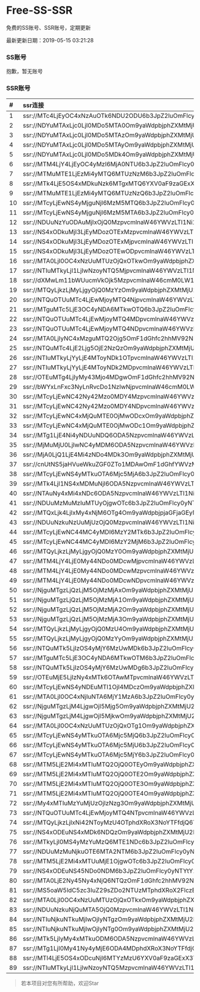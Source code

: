# Free-SS-SSR

免费的SS账号、SSR账号，定期更新

最新更新日期：2019-05-15 03:21:28 

### SS账号

抱歉，暂无账号

### SSR账号

|#|ssr连接|
|:-----|:-----|
|1|ssr://MTc4LjEyOC4xNzAuOTk6NDU2ODU6b3JpZ2luOmFlcy0yNTYtY2ZiOnBsYWluOlVXSm5iRGRwUkRoWWExTksvP3JlbWFya3M9VTFOU1ZFOVBURjlPYjJSbE91aUxzZVdidlMzb2k3SG1vTHpsaGJBJmdyb3VwPVYxZFhMbE5UVWxSUFQwd3VRMDlO|
|2|ssr://NDYuMTAxLjc0LjI0MDo5MTA0Om9yaWdpbjphZXMtMjU2LWNmYjpwbGFpbjpXbGg2T0RSUFdGbENWRXhqLz9yZW1hcmtzPVUxTlNWRTlQVEY5T2IyUmxPdWlMc2VXYnZTM29pN0htb0x6bGhiQSZncm91cD1WMWRYTGxOVFVsUlBUMHd1UTA5Tg|
|3|ssr://NDYuMTAxLjc0LjI0MDo5MTAzOm9yaWdpbjphZXMtMjU2LWNmYjpwbGFpbjpXbGg2T0RSUFdGbENWRXhqLz9yZW1hcmtzPVUxTlNWRTlQVEY5T2IyUmxPdWlMc2VXYnZTM29pN0htb0x6bGhiQSZncm91cD1WMWRYTGxOVFVsUlBUMHd1UTA5Tg|
|4|ssr://NDYuMTAxLjc0LjI0MDo5MTAyOm9yaWdpbjphZXMtMjU2LWNmYjpwbGFpbjpXbGg2T0RSUFdGbENWRXhqLz9yZW1hcmtzPVUxTlNWRTlQVEY5T2IyUmxPdWlMc2VXYnZTM29pN0htb0x6bGhiQSZncm91cD1WMWRYTGxOVFVsUlBUMHd1UTA5Tg|
|5|ssr://NDYuMTAxLjc0LjI0MDo5MDk4Om9yaWdpbjphZXMtMjU2LWNmYjpwbGFpbjpXbGg2T0RSUFdGbENWRXhqLz9yZW1hcmtzPVUxTlNWRTlQVEY5T2IyUmxPdWlMc2VXYnZTM29pN0htb0x6bGhiQSZncm91cD1WMWRYTGxOVFVsUlBUMHd1UTA5Tg|
|6|ssr://MTM4LjY4LjEyOC4yMzI6MjA0NTU6b3JpZ2luOmFlcy0yNTYtY2ZiOnBsYWluOlpuSlhWblJaUWxVNGVtRm8vP3JlbWFya3M9VTFOU1ZFOVBURjlPYjJSbE91aUxzZVdidlMzb2k3SG1vTHpsaGJBJmdyb3VwPVYxZFhMbE5UVWxSUFQwd3VRMDlO|
|7|ssr://MTMuMTE1LjEzMi4yMTQ6MTUzNzM6b3JpZ2luOmFlcy0yNTYtY2ZiOnBsYWluOmNHZFBTMlZ6UzJST1YzQlQvP3JlbWFya3M9VTFOU1ZFOVBURjlPYjJSbE91YVhwZWFjckMxVWIydDVidyZncm91cD1WMWRYTGxOVFVsUlBUMHd1UTA5Tg|
|8|ssr://MTk4LjE5OS4xMDkuNzk6MTgxMTQ6YXV0aF9zaGExX3Y0X2NvbXBhdGlibGU6YWVzLTI1Ni1jZmI6dGxzMS4yX3RpY2tldF9hdXRoX2NvbXBhdGlibGU6YzNONExuSmxMVFkwTnpBeE5qRXovP3JlbWFya3M9VTFOU1ZFOVBURjlPYjJSbE91ZS1qdVdidlMzbGlxRGxpS25ucG9fbHNMemt1cHJsdDU0Jmdyb3VwPVYxZFhMbE5UVWxSUFQwd3VRMDlO|
|9|ssr://MTMuMTE1LjEzMi4yMTQ6MTUzNzQ6b3JpZ2luOmFlcy0yNTYtY2ZiOnBsYWluOmNHZFBTMlZ6UzJST1YzQlQvP3JlbWFya3M9VTFOU1ZFOVBURjlPYjJSbE91YVhwZWFjckMxVWIydDVidyZncm91cD1WMWRYTGxOVFVsUlBUMHd1UTA5Tg|
|10|ssr://MTcyLjEwNS4yMjguNjI6MzM5MTQ6b3JpZ2luOmFlcy0yNTYtY2ZiOnBsYWluOlkxbG9ObGg0VnpOclozbEIvP3JlbWFya3M9VTFOU1ZFOVBURjlPYjJSbE91YVhwZWFjckMxVWIydDVidyZncm91cD1WMWRYTGxOVFVsUlBUMHd1UTA5Tg|
|11|ssr://MTcyLjEwNS4yMjguNjI6MzM5MTA6b3JpZ2luOmFlcy0yNTYtY2ZiOnBsYWluOlkxbG9ObGg0VnpOclozbEIvP3JlbWFya3M9VTFOU1ZFOVBURjlPYjJSbE91YVhwZWFjckMxVWIydDVidyZncm91cD1WMWRYTGxOVFVsUlBUMHd1UTA5Tg|
|12|ssr://NDUuNzYuODAuMjIxOjQ0MzpvcmlnaW46YWVzLTI1Ni1jZmI6cGxhaW46Vms5VFEyRXhXa2MvP3JlbWFya3M9VTFOU1ZFOVBURjlPYjJSbE91Vy10LVdidlMxSVpYTnpaUSZncm91cD1WMWRYTGxOVFVsUlBUMHd1UTA5Tg|
|13|ssr://NS4xODkuMjI3LjEyMDozOTExMzpvcmlnaW46YWVzLTI1Ni1jZmI6cGxhaW46ZEhock5WUTRVMnh6TWxSNS8_cmVtYXJrcz1VMU5TVkU5UFRGOU9iMlJsT3VTX2hPZTlsLWFXcnkxVGRDNHRVR1YwWlhKelluVnladyZncm91cD1WMWRYTGxOVFVsUlBUMHd1UTA5Tg|
|14|ssr://NS4xODkuMjI3LjEyMDozOTExMjpvcmlnaW46YWVzLTI1Ni1jZmI6cGxhaW46ZEhock5WUTRVMnh6TWxSNS8_cmVtYXJrcz1VMU5TVkU5UFRGOU9iMlJsT3VTX2hPZTlsLWFXcnkxVGRDNHRVR1YwWlhKelluVnladyZncm91cD1WMWRYTGxOVFVsUlBUMHd1UTA5Tg|
|15|ssr://NS4xODkuMjI3LjEyMDozOTEwODpvcmlnaW46YWVzLTI1Ni1jZmI6cGxhaW46ZEhock5WUTRVMnh6TWxSNS8_cmVtYXJrcz1VMU5TVkU5UFRGOU9iMlJsT3VTX2hPZTlsLWFXcnkxVGRDNHRVR1YwWlhKelluVnladyZncm91cD1WMWRYTGxOVFVsUlBUMHd1UTA5Tg|
|16|ssr://MTA0LjI0OC4xNzUuMTUzOjQxOTkwOm9yaWdpbjphZXMtMjU2LWNmYjpwbGFpbjpSalY0Tkc5MVdFNTFWRE5yLz9yZW1hcmtzPVUxTlNWRTlQVEY5T2IyUmxPdWlMc2VXYnZTM29pN0htb0x6bGhiQSZncm91cD1WMWRYTGxOVFVsUlBUMHd1UTA5Tg|
|17|ssr://NTIuMTkyLjI1LjIwNzoyNTQ5MjpvcmlnaW46YWVzLTI1Ni1jZmI6cGxhaW46UWtKNFFWZFRhblYwUTB3eS8_cmVtYXJrcz1VMU5TVkU5UFRGOU9iMlJsT3VhWHBlYWNyQzFVYjJ0NWJ3Jmdyb3VwPVYxZFhMbE5UVWxSUFQwd3VRMDlO|
|18|ssr://dXMwLm11bWUucmVkOjk5MzpvcmlnaW46cmM0LW1kNTpwbGFpbjpNakF4T1M0d015NHdOdy8_cmVtYXJrcz1VMU5TVkU5UFRGOU9iMlJsT3VlLWp1V2J2UzNsdkpmbGtJbmxzTHprdXBybHQ1NCZncm91cD1WMWRYTGxOVFVsUlBUMHd1UTA5Tg|
|19|ssr://MTQyLjkzLjMyLjgyOjQ0MzYzOm9yaWdpbjphZXMtMjU2LWNmYjpwbGFpbjpWbVpKV1ZORFVtVjNiV294Lz9yZW1hcmtzPVUxTlNWRTlQVEY5T2IyUmxPdWlMc2VXYnZTM29pN0htb0x6bGhiQSZncm91cD1WMWRYTGxOVFVsUlBUMHd1UTA5Tg|
|20|ssr://NTQuOTUuMTc4LjEwMjoyMTQ4NjpvcmlnaW46YWVzLTI1Ni1jZmI6cGxhaW46WmtzM1VqQmlOVGc1YTI1cC8_cmVtYXJrcz1VMU5TVkU5UFRGOU9iMlJsT3VhWHBlYWNyQzFVYjJ0NWJ3Jmdyb3VwPVYxZFhMbE5UVWxSUFQwd3VRMDlO|
|21|ssr://MTguMTc5LjE3OC4yNDA6MTkwOTQ6b3JpZ2luOmFlcy0yNTYtY2ZiOnBsYWluOmNtZDZSWFUzVjNKeVRsazMvP3JlbWFya3M9VTFOU1ZFOVBURjlPYjJSbE91YVhwZWFjckMxVWIydDVidyZncm91cD1WMWRYTGxOVFVsUlBUMHd1UTA5Tg|
|22|ssr://NTQuOTUuMTc4LjEwMjoyMTQ4MDpvcmlnaW46YWVzLTI1Ni1jZmI6cGxhaW46WmtzM1VqQmlOVGc1YTI1cC8_cmVtYXJrcz1VMU5TVkU5UFRGOU9iMlJsT3VhWHBlYWNyQzFVYjJ0NWJ3Jmdyb3VwPVYxZFhMbE5UVWxSUFQwd3VRMDlO|
|23|ssr://NTQuOTUuMTc4LjEwMjoyMTQ4NDpvcmlnaW46YWVzLTI1Ni1jZmI6cGxhaW46WmtzM1VqQmlOVGc1YTI1cC8_cmVtYXJrcz1VMU5TVkU5UFRGOU9iMlJsT3VhWHBlYWNyQzFVYjJ0NWJ3Jmdyb3VwPVYxZFhMbE5UVWxSUFQwd3VRMDlO|
|24|ssr://MTA0LjIyNC4xMzguMTQ2Ojg5OmF1dGhfc2hhMV92NDphZXMtMjU2LWNmYjpwbGFpbjpNalF4TXpFMC8_cmVtYXJrcz1VMU5TVkU5UFRGOU9iMlJsT3VlLWp1V2J2UzNsaXFEbGlLbm5wb19sc0x6a3Vwcmx0NTQmZ3JvdXA9VjFkWExsTlRVbFJQVDB3dVEwOU4|
|25|ssr://NTQuMTc4LjE2Ljg5OjE2NzQzOm9yaWdpbjphZXMtMjU2LWNmYjpwbGFpbjpiVkEyVGtGTFlsSlBTRmgwLz9yZW1hcmtzPVUxTlNWRTlQVEY5T2IyUmxPdWFYcGVhY3JDMVViMnQ1YncmZ3JvdXA9VjFkWExsTlRVbFJQVDB3dVEwOU4|
|26|ssr://NTIuMTkyLjYyLjE4MToyNDk1OTpvcmlnaW46YWVzLTI1Ni1jZmI6cGxhaW46VjBob1p6ZDJla1JTUlU5RS8_cmVtYXJrcz1VMU5TVkU5UFRGOU9iMlJsT3VhWHBlYWNyQzFVYjJ0NWJ3Jmdyb3VwPVYxZFhMbE5UVWxSUFQwd3VRMDlO|
|27|ssr://NTIuMTkyLjYyLjE4MToyNDk2MDpvcmlnaW46YWVzLTI1Ni1jZmI6cGxhaW46VjBob1p6ZDJla1JTUlU5RS8_cmVtYXJrcz1VMU5TVkU5UFRGOU9iMlJsT3VhWHBlYWNyQzFVYjJ0NWJ3Jmdyb3VwPVYxZFhMbE5UVWxSUFQwd3VRMDlO|
|28|ssr://OTEuMTg4LjIyMy43Mjo4MDgwOmF1dGhfc2hhMV92NDpyYzQtbWQ1Omh0dHBfc2ltcGxlOmFIUjBjRG92TDNRdVkyNHZSVWRLU1hseWJBLz9yZW1hcmtzPVUxTlNWRTlQVEY5T2IyUmxPdVNfaE9lOWwtYVdyeTFPYjNadmMybGlhWEp6YXlCUFlteGhjM1EmZ3JvdXA9VjFkWExsTlRVbFJQVDB3dVEwOU4|
|29|ssr://bWYxLnFxc3NyLnRvcDo1NzIwNjpvcmlnaW46cmM0LW1kNTpwbGFpbjpibkJ0VkVOTC8_cmVtYXJrcz1VMU5TVkU5UFRGOU9iMlJsT2twaGNHRnUmZ3JvdXA9VjFkWExsTlRVbFJQVDB3dVEwOU4|
|30|ssr://MTcyLjEwNC42Ny42Mzo0MDY4MzpvcmlnaW46YWVzLTI1Ni1jZmI6cGxhaW46VERCWFFqWllSSEJ5Y0djMS8_cmVtYXJrcz1VMU5TVkU5UFRGOU9iMlJsT3VhWHBlYWNyQzFVYjJ0NWJ3Jmdyb3VwPVYxZFhMbE5UVWxSUFQwd3VRMDlO|
|31|ssr://MTcyLjEwNC42Ny42Mzo0MDY4NDpvcmlnaW46YWVzLTI1Ni1jZmI6cGxhaW46VERCWFFqWllSSEJ5Y0djMS8_cmVtYXJrcz1VMU5TVkU5UFRGOU9iMlJsT3VhWHBlYWNyQzFVYjJ0NWJ3Jmdyb3VwPVYxZFhMbE5UVWxSUFQwd3VRMDlO|
|32|ssr://MTcyLjEwNC4xMjQuMTE0OjMwODcxOm9yaWdpbjphZXMtMjU2LWNmYjpwbGFpbjpWbkJKUVhaSlZYSXhObGxtLz9yZW1hcmtzPVUxTlNWRTlQVEY5T2IyUmxPdWFYcGVhY3JDMVViMnQ1YncmZ3JvdXA9VjFkWExsTlRVbFJQVDB3dVEwOU4|
|33|ssr://MTcyLjEwNC4xMjQuMTE0OjMwODc1Om9yaWdpbjphZXMtMjU2LWNmYjpwbGFpbjpWbkJKUVhaSlZYSXhObGxtLz9yZW1hcmtzPVUxTlNWRTlQVEY5T2IyUmxPdWFYcGVhY3JDMVViMnQ1YncmZ3JvdXA9VjFkWExsTlRVbFJQVDB3dVEwOU4|
|34|ssr://MTg1LjE4Ni4yNDUuNDQ6ODA5NzpvcmlnaW46YWVzLTI1Ni1jZmI6cGxhaW46WlVsWE1FUnVhelk1TkRVMFpUWnVVM2QxYzNCMk9VUnRVekl3TVhSUk1FUS8_cmVtYXJrcz1VMU5TVkU5UFRGOU9iMlJsT3VpTnQtV0ZzQzFPYjNKMGFDQkliMnhzWVc1ayZncm91cD1WMWRYTGxOVFVsUlBUMHd1UTA5Tg|
|35|ssr://MjMuMjU0LjIwNC4yMDM6ODA5NzpvcmlnaW46YWVzLTI1Ni1jZmI6cGxhaW46WlVsWE1FUnVhelk1TkRVMFpUWnVVM2QxYzNCMk9VUnRVekl3TVhSUk1FUS8_cmVtYXJrcz1VMU5TVkU5UFRGOU9iMlJsT3VlLWp1V2J2UzNsalk3bm01dnBvYl9sdDU0Jmdyb3VwPVYxZFhMbE5UVWxSUFQwd3VRMDlO|
|36|ssr://MjA0LjQ1LjE4Mi4zNDo4MDk3Om9yaWdpbjphZXMtMjU2LWNmYjpwbGFpbjpaVWxYTUVSdWF6WTVORFUwWlRadVUzZDFjM0IyT1VSdFV6SXdNWFJSTUVRLz9yZW1hcmtzPVUxTlNWRTlQVEY5T2IyUmxPdVM0cmVXYnZTM2x1Yl9rdUp3Jmdyb3VwPVYxZFhMbE5UVWxSUFQwd3VRMDlO|
|37|ssr://cnUtNS5jaHVueWkuZGF0ZTo1MDAwOmF1dGhfYWVzMTI4X21kNTpyYzQtbWQ1Omh0dHBfc2ltcGxlOmEwRlJNek4xTm10NFMybDROemROVkEvP3Byb3RvcGFyYW09VG05dVpRJnJlbWFya3M9VTFOU1ZFOVBURjlPYjJSbE91U19oT2U5bC1hV3J5MUxjbUZ6Ym05NVlYSnphMmw1Jmdyb3VwPVYxZFhMbE5UVWxSUFQwd3VRMDlO|
|38|ssr://MTcyLjEwNS4yMTkuOTA6Mjc5MjA6b3JpZ2luOmFlcy0yNTYtY2ZiOnBsYWluOlJIQkNWVVpDVUdoeVJGbGovP3JlbWFya3M9VTFOU1ZFOVBURjlPYjJSbE91YVhwZWFjckMxVWIydDVidyZncm91cD1WMWRYTGxOVFVsUlBUMHd1UTA5Tg|
|39|ssr://MTk4LjI1NS4xMDMuNjI6ODA5NzpvcmlnaW46YWVzLTI1Ni1jZmI6cGxhaW46WlVsWE1FUnVhelk1TkRVMFpUWnVVM2QxYzNCMk9VUnRVekl3TVhSUk1FUS8_cmVtYXJrcz1VMU5TVkU5UFRGOU9iMlJsT3VlLWp1V2J2U0EmZ3JvdXA9VjFkWExsTlRVbFJQVDB3dVEwOU4|
|40|ssr://NTAuNy4xMi4xNDc6ODA5NzpvcmlnaW46YWVzLTI1Ni1jZmI6cGxhaW46WlVsWE1FUnVhelk1TkRVMFpUWnVVM2QxYzNCMk9VUnRVekl3TVhSUk1FUS8_cmVtYXJrcz1VMU5TVkU5UFRGOU9iMlJsT3VXM3RPaWx2eTFUdzZOdklGQmhkV3h2Jmdyb3VwPVYxZFhMbE5UVWxSUFQwd3VRMDlO|
|41|ssr://NDUuMzMuMzIuMTUyOjgwOTc6b3JpZ2luOmFlcy0yNTYtY2ZiOnBsYWluOlpVbFhNRVJ1YXpZNU5EVTBaVFp1VTNkMWMzQjJPVVJ0VXpJd01YUlJNRVEvP3JlbWFya3M9VTFOU1ZFOVBURjlPYjJSbE91ZS1qdVdidlMzbGlxRGxpS25ucG9fbHNMemt1cHJsdDU0Jmdyb3VwPVYxZFhMbE5UVWxSUFQwd3VRMDlO|
|42|ssr://MTQxLjk4LjIxMy4xNjM6OTg4Om9yaWdpbjpjaGFjaGEyMDpwbGFpbjpOVTAxTjJ0bk1URmpNakUwY1VSdFN3Lz9yZW1hcmtzPVUxTlNWRTlQVEY5T2IyUmxPdVdrcC1tZnFlYXdrZVdidlMzcHBwYmxzSlRuaWJubGlLdmx1SUkmZ3JvdXA9VjFkWExsTlRVbFJQVDB3dVEwOU4|
|43|ssr://NDUuNzkuNzUuMjUzOjQ0MzpvcmlnaW46YWVzLTI1Ni1jZmI6cGxhaW46T1dRMlkyTmxZV0V6TnpOaVpqSmpPR0ZqWWpJeVpUWXdZalpoTlRoaVpUWS8_cmVtYXJrcz1VMU5TVkU5UFRGOU9iMlJsT3VlLWp1V2J2UzNsaXFEbGlLbm5wb19sc0x6a3Vwcmx0NTQmZ3JvdXA9VjFkWExsTlRVbFJQVDB3dVEwOU4|
|44|ssr://MTcyLjEwNC44MC4yMDI6MzY2MTk6b3JpZ2luOmFlcy0yNTYtY2ZiOnBsYWluOlExb3dOREpSTkVOTk5uZGwvP3JlbWFya3M9VTFOU1ZFOVBURjlPYjJSbE91YVhwZWFjckMxVWIydDVidyZncm91cD1WMWRYTGxOVFVsUlBUMHd1UTA5Tg|
|45|ssr://MTcyLjEwNC44MC4yMDI6MzY2MjM6b3JpZ2luOmFlcy0yNTYtY2ZiOnBsYWluOlExb3dOREpSTkVOTk5uZGwvP3JlbWFya3M9VTFOU1ZFOVBURjlPYjJSbE91YVhwZWFjckMxVWIydDVidyZncm91cD1WMWRYTGxOVFVsUlBUMHd1UTA5Tg|
|46|ssr://MTQyLjkzLjMyLjgyOjQ0MzY0Om9yaWdpbjphZXMtMjU2LWNmYjpwbGFpbjpWbVpKV1ZORFVtVjNiV294Lz9yZW1hcmtzPVUxTlNWRTlQVEY5T2IyUmxPdWlMc2VXYnZTM29pN0htb0x6bGhiQSZncm91cD1WMWRYTGxOVFVsUlBUMHd1UTA5Tg|
|47|ssr://MTM4LjY4LjE0My44NDo0MDcwMjpvcmlnaW46YWVzLTI1Ni1jZmI6cGxhaW46TTJnNFZsWXpjRkJNY0V0Ti8_cmVtYXJrcz1VMU5TVkU5UFRGOU9iMlJsT3VpTHNlV2J2UzNvaTdIbW9MemxoYkEmZ3JvdXA9VjFkWExsTlRVbFJQVDB3dVEwOU4|
|48|ssr://MTM4LjY4LjE0My44NDo0MDcwMzpvcmlnaW46YWVzLTI1Ni1jZmI6cGxhaW46TTJnNFZsWXpjRkJNY0V0Ti8_cmVtYXJrcz1VMU5TVkU5UFRGOU9iMlJsT3VpTHNlV2J2UzNvaTdIbW9MemxoYkEmZ3JvdXA9VjFkWExsTlRVbFJQVDB3dVEwOU4|
|49|ssr://MTM4LjY4LjE0My44NDo0MDcwNDpvcmlnaW46YWVzLTI1Ni1jZmI6cGxhaW46TTJnNFZsWXpjRkJNY0V0Ti8_cmVtYXJrcz1VMU5TVkU5UFRGOU9iMlJsT3VpTHNlV2J2UzNvaTdIbW9MemxoYkEmZ3JvdXA9VjFkWExsTlRVbFJQVDB3dVEwOU4|
|50|ssr://NjguMTgzLjQzLjM5OjMzMjAxOm9yaWdpbjphZXMtMjU2LWNmYjpwbGFpbjpNRzVVZERGU1pEWlpha1pJLz9yZW1hcmtzPVUxTlNWRTlQVEY5T2IyUmxPdWlMc2VXYnZTM29pN0htb0x6bGhiQSZncm91cD1WMWRYTGxOVFVsUlBUMHd1UTA5Tg|
|51|ssr://NjguMTgzLjQzLjM5OjMzMjA1Om9yaWdpbjphZXMtMjU2LWNmYjpwbGFpbjpNRzVVZERGU1pEWlpha1pJLz9yZW1hcmtzPVUxTlNWRTlQVEY5T2IyUmxPdWlMc2VXYnZTM29pN0htb0x6bGhiQSZncm91cD1WMWRYTGxOVFVsUlBUMHd1UTA5Tg|
|52|ssr://NjguMTgzLjQzLjM5OjMzMjA2Om9yaWdpbjphZXMtMjU2LWNmYjpwbGFpbjpNRzVVZERGU1pEWlpha1pJLz9yZW1hcmtzPVUxTlNWRTlQVEY5T2IyUmxPdWlMc2VXYnZTM29pN0htb0x6bGhiQSZncm91cD1WMWRYTGxOVFVsUlBUMHd1UTA5Tg|
|53|ssr://NjguMTgzLjQzLjM5OjMzMjA3Om9yaWdpbjphZXMtMjU2LWNmYjpwbGFpbjpNRzVVZERGU1pEWlpha1pJLz9yZW1hcmtzPVUxTlNWRTlQVEY5T2IyUmxPdWlMc2VXYnZTM29pN0htb0x6bGhiQSZncm91cD1WMWRYTGxOVFVsUlBUMHd1UTA5Tg|
|54|ssr://MTQyLjkzLjMyLjgyOjQ0MzU4Om9yaWdpbjphZXMtMjU2LWNmYjpwbGFpbjpWbVpKV1ZORFVtVjNiV294Lz9yZW1hcmtzPVUxTlNWRTlQVEY5T2IyUmxPdWlMc2VXYnZTM29pN0htb0x6bGhiQSZncm91cD1WMWRYTGxOVFVsUlBUMHd1UTA5Tg|
|55|ssr://MTQyLjkzLjMyLjgyOjQ0MzYyOm9yaWdpbjphZXMtMjU2LWNmYjpwbGFpbjpWbVpKV1ZORFVtVjNiV294Lz9yZW1hcmtzPVUxTlNWRTlQVEY5T2IyUmxPdWlMc2VXYnZTM29pN0htb0x6bGhiQSZncm91cD1WMWRYTGxOVFVsUlBUMHd1UTA5Tg|
|56|ssr://NTQuMTk5LjIzOS4yMjY6MzUwMDk6b3JpZ2luOmFlcy0yNTYtY2ZiOnBsYWluOk0zcDRSSGhHZGtJek1raEYvP3JlbWFya3M9VTFOU1ZFOVBURjlPYjJSbE91YVhwZWFjckMxVWIydDVidyZncm91cD1WMWRYTGxOVFVsUlBUMHd1UTA5Tg|
|57|ssr://MTguMTc5LjE3OC4yNDA6MTkwOTM6b3JpZ2luOmFlcy0yNTYtY2ZiOnBsYWluOmNtZDZSWFUzVjNKeVRsazMvP3JlbWFya3M9VTFOU1ZFOVBURjlPYjJSbE91YVhwZWFjckMxVWIydDVidyZncm91cD1WMWRYTGxOVFVsUlBUMHd1UTA5Tg|
|58|ssr://NTQuMTk5LjIzOS4yMjY6MzUwMDg6b3JpZ2luOmFlcy0yNTYtY2ZiOnBsYWluOk0zcDRSSGhHZGtJek1raEYvP3JlbWFya3M9VTFOU1ZFOVBURjlPYjJSbE91YVhwZWFjckMxVWIydDVidyZncm91cD1WMWRYTGxOVFVsUlBUMHd1UTA5Tg|
|59|ssr://OTEuMjE5LjIzNy4xMTk6OTAwMTpvcmlnaW46YWVzLTI1Ni1jZmI6cGxhaW46WjJWMGRuQnVNakF4T1RBMU1ERS8_cmVtYXJrcz1VMU5TVkU5UFRGOU9iMlJsT3VXTWlPZUptZVdJcVMxQ2RXUmhjR1Z6ZEEmZ3JvdXA9VjFkWExsTlRVbFJQVDB3dVEwOU4|
|60|ssr://MTcyLjEwNS4yNDEuMTI1OjI4MDczOm9yaWdpbjphZXMtMjU2LWNmYjpwbGFpbjpibWx3YVVwVVpVMUlUbnBuLz9yZW1hcmtzPVUxTlNWRTlQVEY5T2IyUmxPdWFYcGVhY3JDMVViMnQ1YncmZ3JvdXA9VjFkWExsTlRVbFJQVDB3dVEwOU4|
|61|ssr://MTA0LjI0OC4xNjIuNTA6MjY1MzA6b3JpZ2luOmFlcy0yNTYtY2ZiOnBsYWluOlRGWkphbWw2VnpaWFlsZzQvP3JlbWFya3M9VTFOU1ZFOVBURjlPYjJSbE91aUxzZVdidlMzb2k3SG1vTHpsaGJBJmdyb3VwPVYxZFhMbE5UVWxSUFQwd3VRMDlO|
|62|ssr://NjguMTgzLjM4LjgwOjI5Mjg5Om9yaWdpbjphZXMtMjU2LWNmYjpwbGFpbjpZa1JLYVd0TU1WVlJTRFJXLz9yZW1hcmtzPVUxTlNWRTlQVEY5T2IyUmxPdWlMc2VXYnZTM29pN0htb0x6bGhiQSZncm91cD1WMWRYTGxOVFVsUlBUMHd1UTA5Tg|
|63|ssr://NjguMTgzLjM4LjgwOjI5MjkwOm9yaWdpbjphZXMtMjU2LWNmYjpwbGFpbjpZa1JLYVd0TU1WVlJTRFJXLz9yZW1hcmtzPVUxTlNWRTlQVEY5T2IyUmxPdWlMc2VXYnZTM29pN0htb0x6bGhiQSZncm91cD1WMWRYTGxOVFVsUlBUMHd1UTA5Tg|
|64|ssr://MTA0LjI0OC4xNzUuMTUzOjQxOTg1Om9yaWdpbjphZXMtMjU2LWNmYjpwbGFpbjpSalY0Tkc5MVdFNTFWRE5yLz9yZW1hcmtzPVUxTlNWRTlQVEY5T2IyUmxPdWlMc2VXYnZTM29pN0htb0x6bGhiQSZncm91cD1WMWRYTGxOVFVsUlBUMHd1UTA5Tg|
|65|ssr://MTcyLjEwNS4yMTkuOTA6Mjc5MjQ6b3JpZ2luOmFlcy0yNTYtY2ZiOnBsYWluOlJIQkNWVVpDVUdoeVJGbGovP3JlbWFya3M9VTFOU1ZFOVBURjlPYjJSbE91YVhwZWFjckMxVWIydDVidyZncm91cD1WMWRYTGxOVFVsUlBUMHd1UTA5Tg|
|66|ssr://MTcyLjEwNS4yMTkuOTA6Mjc5MjU6b3JpZ2luOmFlcy0yNTYtY2ZiOnBsYWluOlJIQkNWVVpDVUdoeVJGbGovP3JlbWFya3M9VTFOU1ZFOVBURjlPYjJSbE91YVhwZWFjckMxVWIydDVidyZncm91cD1WMWRYTGxOVFVsUlBUMHd1UTA5Tg|
|67|ssr://MTcyLjEwNS4yMTkuOTA6Mjc5MjY6b3JpZ2luOmFlcy0yNTYtY2ZiOnBsYWluOlJIQkNWVVpDVUdoeVJGbGovP3JlbWFya3M9VTFOU1ZFOVBURjlPYjJSbE91YVhwZWFjckMxVWIydDVidyZncm91cD1WMWRYTGxOVFVsUlBUMHd1UTA5Tg|
|68|ssr://MTM5LjE2Mi4xMTIuMTQ2OjQ0OTEyOm9yaWdpbjphZXMtMjU2LWNmYjpwbGFpbjpNRzFsYXpsd1oycGxUV0ZaLz9yZW1hcmtzPVUxTlNWRTlQVEY5T2IyUmxPdWFYcGVhY3JDMVViMnQ1YncmZ3JvdXA9VjFkWExsTlRVbFJQVDB3dVEwOU4|
|69|ssr://MTM5LjE2Mi4xMTIuMTQ2OjQ0OTE2Om9yaWdpbjphZXMtMjU2LWNmYjpwbGFpbjpNRzFsYXpsd1oycGxUV0ZaLz9yZW1hcmtzPVUxTlNWRTlQVEY5T2IyUmxPdWFYcGVhY3JDMVViMnQ1YncmZ3JvdXA9VjFkWExsTlRVbFJQVDB3dVEwOU4|
|70|ssr://MTM5LjE2Mi4xMTIuMTQ2OjQ0OTE3Om9yaWdpbjphZXMtMjU2LWNmYjpwbGFpbjpNRzFsYXpsd1oycGxUV0ZaLz9yZW1hcmtzPVUxTlNWRTlQVEY5T2IyUmxPdWFYcGVhY3JDMVViMnQ1YncmZ3JvdXA9VjFkWExsTlRVbFJQVDB3dVEwOU4|
|71|ssr://MTM5LjE2Mi4xMTIuMTQ2OjQ0OTE4Om9yaWdpbjphZXMtMjU2LWNmYjpwbGFpbjpNRzFsYXpsd1oycGxUV0ZaLz9yZW1hcmtzPVUxTlNWRTlQVEY5T2IyUmxPdWFYcGVhY3JDMVViMnQ1YncmZ3JvdXA9VjFkWExsTlRVbFJQVDB3dVEwOU4|
|72|ssr://My4xMTIuMzYuMjUzOjIzNzg3Om9yaWdpbjphZXMtMjU2LWNmYjpwbGFpbjpSRU5LTUhnNGFXODFURkp0Lz9yZW1hcmtzPVUxTlNWRTlQVEY5T2IyUmxPdWFYcGVhY3JDMVViMnQ1YncmZ3JvdXA9VjFkWExsTlRVbFJQVDB3dVEwOU4|
|73|ssr://NTQuOTUuMTc4LjEwMjoyMTQ4NTpvcmlnaW46YWVzLTI1Ni1jZmI6cGxhaW46WmtzM1VqQmlOVGc1YTI1cC8_cmVtYXJrcz1VMU5TVkU5UFRGOU9iMlJsT3VhWHBlYWNyQzFVYjJ0NWJ3Jmdyb3VwPVYxZFhMbE5UVWxSUFQwd3VRMDlO|
|74|ssr://MTQyLjkzLjIxNi42NToyMzU4OTphdXRoX3NoYTFfdjQ6Y2hhY2hhMjA6aHR0cF9zaW1wbGU6WVhkelVWRlhjblIxLz9yZW1hcmtzPVUxTlNWRTlQVEY5T2IyUmxPdVdOc09XNnBpM2xqYUhudXJQbG9aVGxoWXZwZ3FZJmdyb3VwPVYxZFhMbE5UVWxSUFQwd3VRMDlO|
|75|ssr://NS4xODEuNS4xMDk6NDQzOm9yaWdpbjphZXMtMjU2LWNmYjpwbGFpbjplbFltTWtKamMxZEFPRGRqYWtnak1BLz9yZW1hcmtzPVUxTlNWRTlQVEY5T2IyUmxPdWFYcGVhY3JDMVViMnQ1YncmZ3JvdXA9VjFkWExsTlRVbFJQVDB3dVEwOU4|
|76|ssr://MTkyLjI0MS4yMzYuMzQ6MTE1NDc6b3JpZ2luOmFlcy0yNTYtY2ZiOnBsYWluOmFYTjRMbmwwTFRNME1USTJOakkwLz9yZW1hcmtzPVUxTlNWRTlQVEY5T2IyUmxPdWUtanVXYnZTM2xpcURsaUtubnBvX2xzTHprdXBybHQ1NCZncm91cD1WMWRYTGxOVFVsUlBUMHd1UTA5Tg|
|77|ssr://NDUuMzMuNjkuOTE6MTA2NTM6b3JpZ2luOmFlcy0yNTYtY2ZiOnBsYWluOlpqVTFMbVoxYmkwNE5UQTFOalEzT0EvP3JlbWFya3M9VTFOU1ZFOVBURjlPYjJSbE91ZS1qdVdidlMzbWxyRG1zNzNvcGJfbHQ1NCZncm91cD1WMWRYTGxOVFVsUlBUMHd1UTA5Tg|
|78|ssr://MTM5LjE2Mi4xMTUuMjE1OjgwOTc6b3JpZ2luOmFlcy0yNTYtY2ZiOnBsYWluOlpVbFhNRVJ1YXpZNU5EVTBaVFp1VTNkMWMzQjJPVVJ0VXpJd01YUlJNRVEvP3JlbWFya3M9VTFOU1ZFOVBURjlPYjJSbE91YVhwZWFjckMxVWIydDVidyZncm91cD1WMWRYTGxOVFVsUlBUMHd1UTA5Tg|
|79|ssr://NS4xODEuNS45NDo0NDM6b3JpZ2luOmFlcy0yNTYtY2ZiOnBsYWluOmVsWW1Na0pqYzFkQU9EZGpha2dqTUEvP3JlbWFya3M9VTFOU1ZFOVBURjlPYjJSbE91YVhwZWFjckMxVWIydDVidyZncm91cD1WMWRYTGxOVFVsUlBUMHd1UTA5Tg|
|80|ssr://MTA0LjE2Ny45Ny4xNjQ6NTQzOmF1dGhfc2hhMV92NDpyYzQtbWQ1Omh0dHBfc2ltcGxlOmFIUjBjRG92TDNRdVkyNHZVa1F3UkRkemVBLz9yZW1hcmtzPVUxTlNWRTlQVEY5T2IyUmxPdVdLb09hTHYtV2tweTNscm9ubHBLZm5sYVUmZ3JvdXA9VjFkWExsTlRVbFJQVDB3dVEwOU4|
|81|ssr://MS5oaW5ldC5zc3IuZ29sZDo2NTUzMTphdXRoX2FlczEyOF9zaGExOmFlcy0yNTYtY2ZiOmh0dHBfc2ltcGxlOlUxTlNMa2R2YkdSQUl6WTFOVE14Lz9wcm90b3BhcmFtPU5qRTJOem81WXpkcE1YayZyZW1hcmtzPVUxTlNWRTlQVEY5T2IyUmxPdVdQc09hNXZpM29oN3JuZ2FQbm5JRWdiM0lnNVktdzU0R2o1NXlCJmdyb3VwPVYxZFhMbE5UVWxSUFQwd3VRMDlO|
|82|ssr://MTA0LjI0OC4xNzUuMTUzOjQxOTkxOm9yaWdpbjphZXMtMjU2LWNmYjpwbGFpbjpSalY0Tkc5MVdFNTFWRE5yLz9yZW1hcmtzPVUxTlNWRTlQVEY5T2IyUmxPdWlMc2VXYnZTM29pN0htb0x6bGhiQSZncm91cD1WMWRYTGxOVFVsUlBUMHd1UTA5Tg|
|83|ssr://NDUuNzkuNjQuMTA5OjQ0MzpvcmlnaW46YWVzLTI1Ni1jZmI6cGxhaW46T1dRMlkyTmxZV0V6TnpOaVpqSmpPR0ZqWWpJeVpUWXdZalpoTlRoaVpUWS8_cmVtYXJrcz1VMU5TVkU5UFRGOU9iMlJsT3VlLWp1V2J2UzNsaXFEbGlLbm5wb19sc0x6a3Vwcmx0NTQmZ3JvdXA9VjFkWExsTlRVbFJQVDB3dVEwOU4|
|84|ssr://NTIuNjkuNTkuMjIwOjIyNTgzOm9yaWdpbjphZXMtMjU2LWNmYjpwbGFpbjpOR2x5TjI0eFJrMTRVVXRGLz9yZW1hcmtzPVUxTlNWRTlQVEY5T2IyUmxPdWFYcGVhY3JDMVViMnQ1YncmZ3JvdXA9VjFkWExsTlRVbFJQVDB3dVEwOU4|
|85|ssr://NTIuNjkuNTkuMjIwOjIyNTg0Om9yaWdpbjphZXMtMjU2LWNmYjpwbGFpbjpOR2x5TjI0eFJrMTRVVXRGLz9yZW1hcmtzPVUxTlNWRTlQVEY5T2IyUmxPdWFYcGVhY3JDMVViMnQ1YncmZ3JvdXA9VjFkWExsTlRVbFJQVDB3dVEwOU4|
|86|ssr://MTk5LjIyMy4xMTkuODM6ODA5NzpvcmlnaW46YWVzLTI1Ni1jZmI6cGxhaW46WlVsWE1FUnVhelk1TkRVMFpUWnVVM2QxYzNCMk9VUnRVekl3TVhSUk1FUS8_cmVtYXJrcz1VMU5TVkU5UFRGOU9iMlJsT3VlLWp1V2J2U0EmZ3JvdXA9VjFkWExsTlRVbFJQVDB3dVEwOU4|
|87|ssr://MTg1LjI0My41Ny4yMjE6ODA4MDphdXRoX3NoYTFfdjQ6cmM0LW1kNTpodHRwX3NpbXBsZTphSFIwY0RvdkwzUXVZMjR2UlVkS1NYbHliQS8_cmVtYXJrcz1VMU5TVkU5UFRGOU9iMlJsT3VlLWp1V2J2UzNsaXFEbGlLbm5wb19sc0x6a3Vwcmx0NTQmZ3JvdXA9VjFkWExsTlRVbFJQVDB3dVEwOU4|
|88|ssr://MTI4LjE5OS4xODcuNjI6MTYzMzU6YXV0aF9zaGExX3Y0X2NvbXBhdGlibGU6YWVzLTI1Ni1jZmI6dGxzMS4yX3RpY2tldF9hdXRoX2NvbXBhdGlibGU6YzNONExuSmxMVGd6TnpZNE16SXkvP3JlbWFya3M9VTFOU1ZFOVBURjlPYjJSbE91YVdzT1dLb09XZG9TMCZncm91cD1WMWRYTGxOVFVsUlBUMHd1UTA5Tg|
|89|ssr://NTIuMTkyLjI1LjIwNzoyNTQ5MzpvcmlnaW46YWVzLTI1Ni1jZmI6cGxhaW46UWtKNFFWZFRhblYwUTB3eS8_cmVtYXJrcz1VMU5TVkU5UFRGOU9iMlJsT3VhWHBlYWNyQzFVYjJ0NWJ3Jmdyb3VwPVYxZFhMbE5UVWxSUFQwd3VRMDlO|


> 若本项目对您有所帮助，欢迎Star